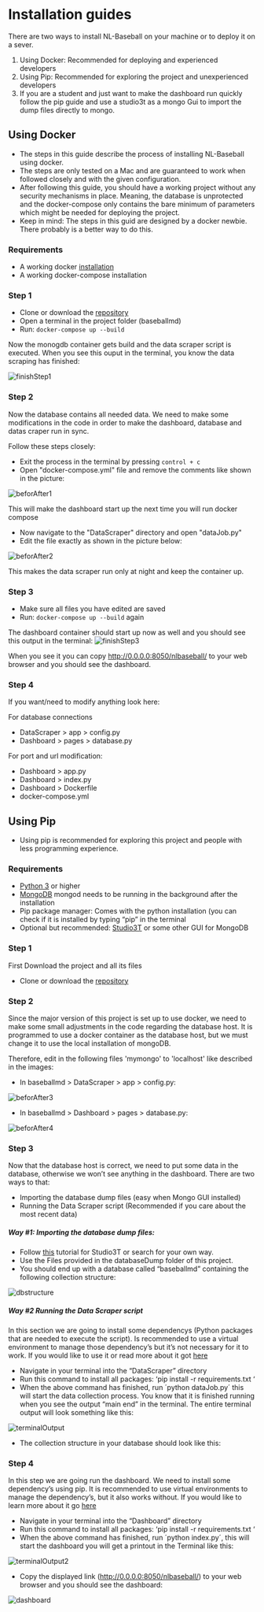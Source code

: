 # Installation guides

There are two ways to install NL-Baseball on your machine or to deploy it on a sever.

1. Using Docker: Recommended for deploying and experienced developers
2. Using Pip: Recommended for exploring the project and unexperienced developers
3. If you are a student and just want to make the dashboard run quickly follow the pip guide and use a studio3t as a mongo Gui to import the dump files directly to mongo.

## Using Docker
-	The steps in this guide describe the process of installing NL-Baseball using docker.
-	The steps are only tested on a Mac and are guaranteed to work when followed closely and with the given configuration. 
-	After following this guide, you should have a working project without any security mechanisms in place. Meaning, the database is unprotected and the docker-compose only contains the bare minimum of parameters which might be needed for deploying the project.
-   Keep in mind: The steps in this guid are designed by a docker newbie. There probably is a better way to do this.


### Requirements
-	A working docker [installation](https://docs.docker.com/get-docker/)
-	A working docker-compose installation

### Step 1
-	Clone or download the [repository](https://gitlab.fdmci.hva.nl/ehringh/baseballmd)
-	Open a terminal in the project folder (baseballmd)
-	Run: `docker-compose up --build`

Now the monogdb container gets build and the data scraper script is executed.
When you see this ouput in the terminal, you know the data scraping has finished:

![finishStep1](img/step1finish.png)

### Step 2
Now the database contains all needed data. We need to make some modifications in the code in order to make the dashboard, database and datas craper run in sync.

Follow these steps closely:

-	Exit the process in the terminal by pressing `control + c`
-	Open "docker-compose.yml" file and remove the comments like shown in the picture:

![beforAfter1](img/beforAfter1.png)

This will make the dashboard start up the next time you will run docker compose

-	Now navigate to the "DataScraper" directory and open "dataJob.py"
-	Edit the file exactly as shown in the picture below:

![beforAfter2](img/beforAfter2.png)

This makes the data scraper run only at night and keep the container up.

### Step 3
-	Make sure all files you have edited are saved
-	Run: `docker-compose up --build` again

The dashboard container should start up now as well and you should see this output in the terminal:
![finishStep3](img/finishStep3.png)

When you see it you can copy http://0.0.0.0:8050/nlbaseball/ to your web browser and you should see the dashboard.

### Step 4
If you want/need to modify anything look here:

For database connections

-   DataScraper > app > config.py 
-	Dashboard > pages > database.py

For port and url modification:

-   Dashboard > app.py
-	Dashboard > index.py
-	Dashboard > Dockerfile
-	docker-compose.yml

## Using Pip

-	Using pip is recommended for exploring this project and people with less programming experience.

### Requirements

-	[Python 3](https://www.python.org/) or higher
-	[MongoDB](https://www.mongodb.com/) mongod needs to be running in the background after the installation
-	Pip package manager: Comes with the python installation (you can check if it is installed by typing “pip” in the terminal
-	Optional but recommended: [Studio3T](https://studio3t.com/) or some other GUI for MongoDB

### Step 1

First Download the project and all its files

-	Clone or download the [repository](https://gitlab.fdmci.hva.nl/ehringh/baseballmd)

### Step 2

Since the major version of this project is set up to use docker, we need to make some small adjustments in the code regarding the database host. It is programmed to use a docker container as the database host, but we must change it to use the local installation of mongoDB.

Therefore, edit in the following files 'mymongo' to 'localhost' like described in the images:

-	In baseballmd > DataScraper > app > config.py:

![beforAfter3](img/beforAfter3.png)

-	In baseballmd > Dashboard > pages > database.py:

![beforAfter4](img/beforAfter4.png)

### Step 3

Now that the database host is correct, we need to put some data in the database, otherwise we won’t see anything in the dashboard. There are two ways to that:

-   Importing the database dump files (easy when Mongo GUI installed)
-	Running the Data Scraper script (Recommended if you care about the most recent data)

##### Way #1: Importing the database dump files:

-	Follow [this](https://studio3t.com/knowledge-base/articles/mongodb-import-json-csv-bson/) tutorial for Studio3T or search for your own way.
-	Use the Files provided in the databaseDump folder of this project.
-	You should end up with a database called “baseballmd” containing the following collection structure:

![dbstructure](img/dbstructure.png)

##### Way #2 Running the Data Scraper script

In this section we are going to install some dependencys (Python packages that are needed to execute the script). Is recommended to use a virtual environment to manage those dependency’s but it’s not necessary for it to work. If you would like to use it or read more about it got [here](https://packaging.python.org/guides/installing-using-pip-and-virtual-environments/)

-	Navigate in your terminal into the “DataScraper” directory
-	Run this command to install all packages: ‘pip install -r requirements.txt ‘
-	When the above command has finished, run ´python dataJob.py´ this will start the data collection process. You know that it is finished running when you see the output “main end” in the terminal. The entire terminal output will look something like this:

![terminalOutput](img/terminalOutput.png)

-	The collection structure in your database should look like this:

### Step 4

In this step we are going run the dashboard. We need to install some dependency’s using pip. It is recommended to use virtual environments to manage the dependency’s, but it also works without. If you would like to learn more about it go [here](https://packaging.python.org/guides/installing-using-pip-and-virtual-environments/)

-	Navigate in your terminal into the “Dashboard” directory
-	Run this command to install all packages: ‘pip install -r requirements.txt ‘
-	When the above command has finished, run ´python index.py´, this will start the dashboard you will get a printout in the Terminal like this:

![terminalOutput2](img/terminalOutput2.png)

-	Copy the displayed link (http://0.0.0.0:8050/nlbaseball/) to your web browser and you should see the dashboard:

![dashboard](img/dashboard.png)
